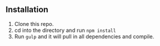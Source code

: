 ## Installation

1. Clone this repo.
2. cd into the directory and run `npm install`
3. Run `gulp` and it will pull in all dependencies and compile.

